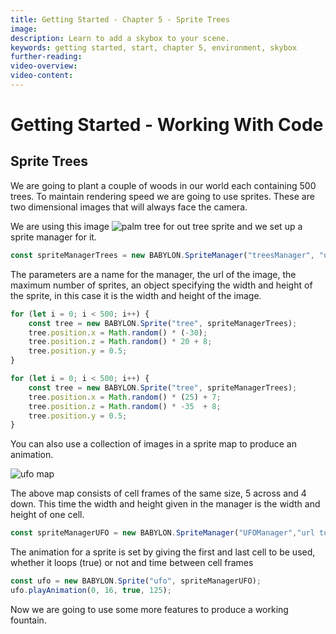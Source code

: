 ```yaml
---
title: Getting Started - Chapter 5 - Sprite Trees
image: 
description: Learn to add a skybox to your scene.
keywords: getting started, start, chapter 5, environment, skybox
further-reading:
video-overview:
video-content:
---
```


# Getting Started - Working With Code

## Sprite Trees
We are going to plant a couple of woods in our world each containing 500 trees. To maintain rendering speed we are going to use sprites. These are two dimensional images that will always face the camera.

We are using this image 
![palm tree](/img/getstarted/palmtree.png)
for out tree sprite and we set up a sprite manager for it.

```javascript
const spriteManagerTrees = new BABYLON.SpriteManager("treesManager", "url to tree image", 2000, {width: 512, height: 1024}, scene);
```

The parameters are a name for the manager, the url of the image, the maximum number of sprites, an object specifying the width and height of the sprite, in this case it is the width and height of the image.

```javascript
for (let i = 0; i < 500; i++) {
    const tree = new BABYLON.Sprite("tree", spriteManagerTrees);
    tree.position.x = Math.random() * (-30);
    tree.position.z = Math.random() * 20 + 8;
    tree.position.y = 0.5;
}

for (let i = 0; i < 500; i++) {
    const tree = new BABYLON.Sprite("tree", spriteManagerTrees);
    tree.position.x = Math.random() * (25) + 7;
    tree.position.z = Math.random() * -35  + 8;
    tree.position.y = 0.5;
}
```

<Playground id="#KBS9I5#89" title="Adding Sprites" description="Add sprite trees to your scene." image="/img/playgroundsAndNMEs/gettingStartedSpriteTrees1.jpg"/>

You can also use a collection of images in a sprite map to produce an animation.

![ufo map](/img/getstarted/ufo.png)

The above map consists of cell frames of the same size, 5 across and 4 down. This time the width and height given in the manager is the width and height of one cell.

```javascript
const spriteManagerUFO = new BABYLON.SpriteManager("UFOManager","url to ufo image", 1, {width: 128, height: 76});
```

The animation for a sprite is set by giving the first and last cell to be used, whether it loops (true) or not and time between cell frames
```javascript
const ufo = new BABYLON.Sprite("ufo", spriteManagerUFO);
ufo.playAnimation(0, 16, true, 125);
```

<Playground id="#KBS9I5#90" title="Animating Sprites" description="Add an animated UFO to your scene." image="/img/playgroundsAndNMEs/gettingStartedSpriteTrees2.jpg"/>

Now we are going to use some more features to produce a working fountain.


